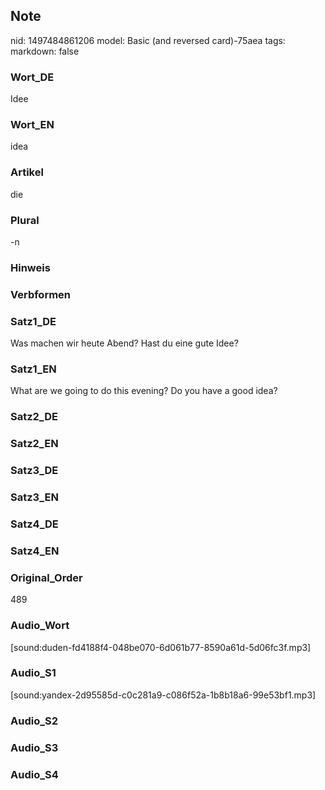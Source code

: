 ## Note
nid: 1497484861206
model: Basic (and reversed card)-75aea
tags: 
markdown: false

### Wort_DE
Idee

### Wort_EN
idea

### Artikel
die

### Plural
-n

### Hinweis


### Verbformen


### Satz1_DE
Was machen wir heute Abend? Hast du eine gute Idee?

### Satz1_EN
What are we going to do this evening? Do you have a good idea?

### Satz2_DE


### Satz2_EN


### Satz3_DE


### Satz3_EN


### Satz4_DE


### Satz4_EN


### Original_Order
489

### Audio_Wort
[sound:duden-fd4188f4-048be070-6d061b77-8590a61d-5d06fc3f.mp3]

### Audio_S1
[sound:yandex-2d95585d-c0c281a9-c086f52a-1b8b18a6-99e53bf1.mp3]

### Audio_S2


### Audio_S3


### Audio_S4

